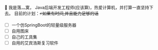 👋 我是落灬寞， Java后端开发工程师(应该算)，热爱计算机，并打算一直坚持下去。
目前的计划：~~⚡如果有时间,并且能力足够的话~~
- [ ]  一个仿SpringBoot的轻量级服务器
- [ ] 自用图床
- [ ] 自己的工具集
- [ ] 自用的艾宾浩斯复习软件
<!--
这里有一些想法可以帮助您入门:

- 🔭我目前正在研究...
- 🌱我正在学习...
- 👯我正在寻求合作...
- 🤔我正在寻求有关...的帮助
- 💬问我关于...
- 📫如何联络我：...
- 😄代词：...
- ⚡有趣的事实：...
-->
